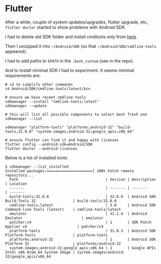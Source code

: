 # Flutter

After a while, couple of system updates/upgrades, flutter upgrade, etc,
`flutter doctor` started to show problems with Android SDK.

I had to delete old SDK folder and install cmdtools only from [here](https://developer.android.com/studio#command-tools).

Then I unzipped it into `~/Android/SDK` (so that `~/Android/SDK/cmdline-tools` appeared).

I had to add paths to `$PATH` in the `.bash_custom` (see in the repo).

And to install minimal SDK I had to experiment. It seems minimal requirements are:

    # cd to simplify other commands
    cd Android/SDK/cmdline-tools/latest/bin

    # ensure we have recent cmdline-tools
    sdkmanager --install "cmdline-tools;latest"
    sdkmanager --update

    # this will list all possible components to select most fresh one
    sdkmanager --list

    sdkmanager "platform-tools" "platforms;android-32" "build-tools;32.0.0" "system-images;android-32;google_apis;x86_64"

    # ensure flutter can find it and happy with licenses
    flutter config --android-sdk=Android/SDK
    flutter doctor --android-licenses

Below is a list of installed tools:

    $ sdkmanager --list_installed
    Installed packages:=====================] 100% Fetch remote repository...       
      Path                                        | Version | Description                                | Location                                   
      -------                                     | ------- | -------                                    | -------                                    
      build-tools;32.0.0                          | 32.0.0  | Android SDK Build-Tools 32                 | build-tools/32.0.0                         
      cmdline-tools;latest                        | 5.0     | Android SDK Command-line Tools (latest)    | cmdline-tools/latest                       
      emulator                                    | 31.1.4  | Android Emulator                           | emulator                                   
      patcher;v4                                  | 1       | SDK Patch Applier v4                       | patcher/v4                                 
      platform-tools                              | 31.0.3  | Android SDK Platform-Tools                 | platform-tools                             
      platforms;android-32                        | 1       | Android SDK Platform 32                    | platforms/android-32                       
      system-images;android-32;google_apis;x86_64 | 2       | Google APIs Intel x86 Atom_64 System Image | system-images/android-32/google_apis/x86_64
